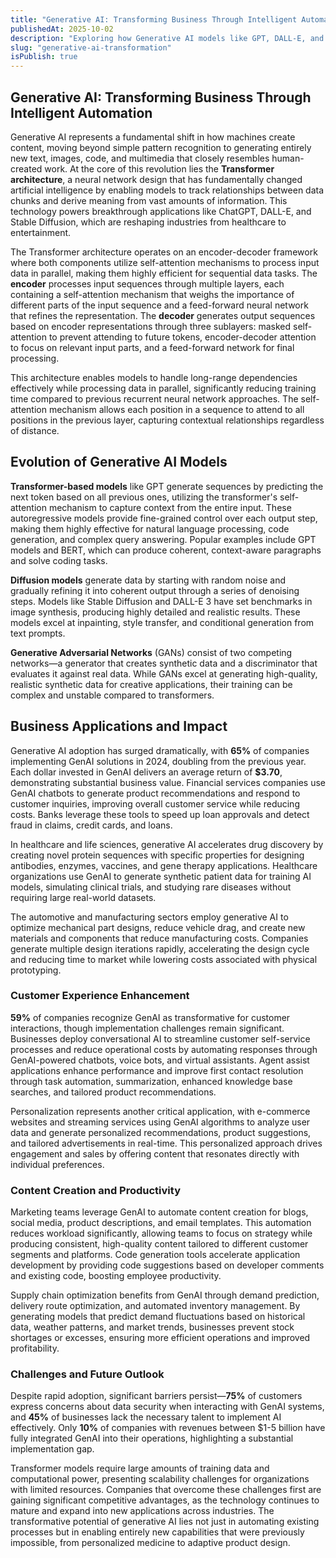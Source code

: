 ```yaml
---
title: "Generative AI: Transforming Business Through Intelligent Automation"
publishedAt: 2025-10-02
description: "Exploring how Generative AI models like GPT, DALL-E, and Stable Diffusion are revolutionizing industries through intelligent content creation and automation."
slug: "generative-ai-transformation"
isPublish: true
---
```


## Generative AI: Transforming Business Through Intelligent Automation

Generative AI represents a fundamental shift in how machines create content, moving beyond simple pattern recognition to generating entirely new text, images, code, and multimedia that closely resembles human-created work. At the core of this revolution lies the **Transformer architecture**, a neural network design that has fundamentally changed artificial intelligence by enabling models to track relationships between data chunks and derive meaning from vast amounts of information. This technology powers breakthrough applications like ChatGPT, DALL-E, and Stable Diffusion, which are reshaping industries from healthcare to entertainment.

The Transformer architecture operates on an encoder-decoder framework where both components utilize self-attention mechanisms to process input data in parallel, making them highly efficient for sequential data tasks. The **encoder** processes input sequences through multiple layers, each containing a self-attention mechanism that weighs the importance of different parts of the input sequence and a feed-forward neural network that refines the representation. The **decoder** generates output sequences based on encoder representations through three sublayers: masked self-attention to prevent attending to future tokens, encoder-decoder attention to focus on relevant input parts, and a feed-forward network for final processing.

This architecture enables models to handle long-range dependencies effectively while processing data in parallel, significantly reducing training time compared to previous recurrent neural network approaches. The self-attention mechanism allows each position in a sequence to attend to all positions in the previous layer, capturing contextual relationships regardless of distance.

## Evolution of Generative AI Models

**Transformer-based models** like GPT generate sequences by predicting the next token based on all previous ones, utilizing the transformer's self-attention mechanism to capture context from the entire input. These autoregressive models provide fine-grained control over each output step, making them highly effective for natural language processing, code generation, and complex query answering. Popular examples include GPT models and BERT, which can produce coherent, context-aware paragraphs and solve coding tasks.

**Diffusion models** generate data by starting with random noise and gradually refining it into coherent output through a series of denoising steps. Models like Stable Diffusion and DALL-E 3 have set benchmarks in image synthesis, producing highly detailed and realistic results. These models excel at inpainting, style transfer, and conditional generation from text prompts.

**Generative Adversarial Networks** (GANs) consist of two competing networks—a generator that creates synthetic data and a discriminator that evaluates it against real data. While GANs excel at generating high-quality, realistic synthetic data for creative applications, their training can be complex and unstable compared to transformers.

## Business Applications and Impact

Generative AI adoption has surged dramatically, with **65%** of companies implementing GenAI solutions in 2024, doubling from the previous year. Each dollar invested in GenAI delivers an average return of **$3.70**, demonstrating substantial business value. Financial services companies use GenAI chatbots to generate product recommendations and respond to customer inquiries, improving overall customer service while reducing costs. Banks leverage these tools to speed up loan approvals and detect fraud in claims, credit cards, and loans.

In healthcare and life sciences, generative AI accelerates drug discovery by creating novel protein sequences with specific properties for designing antibodies, enzymes, vaccines, and gene therapy applications. Healthcare organizations use GenAI to generate synthetic patient data for training AI models, simulating clinical trials, and studying rare diseases without requiring large real-world datasets.

The automotive and manufacturing sectors employ generative AI to optimize mechanical part designs, reduce vehicle drag, and create new materials and components that reduce manufacturing costs. Companies generate multiple design iterations rapidly, accelerating the design cycle and reducing time to market while lowering costs associated with physical prototyping.

### Customer Experience Enhancement

**59%** of companies recognize GenAI as transformative for customer interactions, though implementation challenges remain significant. Businesses deploy conversational AI to streamline customer self-service processes and reduce operational costs by automating responses through GenAI-powered chatbots, voice bots, and virtual assistants. Agent assist applications enhance performance and improve first contact resolution through task automation, summarization, enhanced knowledge base searches, and tailored product recommendations.

Personalization represents another critical application, with e-commerce websites and streaming services using GenAI algorithms to analyze user data and generate personalized recommendations, product suggestions, and tailored advertisements in real-time. This personalized approach drives engagement and sales by offering content that resonates directly with individual preferences.

### Content Creation and Productivity

Marketing teams leverage GenAI to automate content creation for blogs, social media, product descriptions, and email templates. This automation reduces workload significantly, allowing teams to focus on strategy while producing consistent, high-quality content tailored to different customer segments and platforms. Code generation tools accelerate application development by providing code suggestions based on developer comments and existing code, boosting employee productivity.

Supply chain optimization benefits from GenAI through demand prediction, delivery route optimization, and automated inventory management. By generating models that predict demand fluctuations based on historical data, weather patterns, and market trends, businesses prevent stock shortages or excesses, ensuring more efficient operations and improved profitability.

### Challenges and Future Outlook

Despite rapid adoption, significant barriers persist—**75%** of customers express concerns about data security when interacting with GenAI systems, and **45%** of businesses lack the necessary talent to implement AI effectively. Only **10%** of companies with revenues between $1-5 billion have fully integrated GenAI into their operations, highlighting a substantial implementation gap.

Transformer models require large amounts of training data and computational power, presenting scalability challenges for organizations with limited resources. Companies that overcome these challenges first are gaining significant competitive advantages, as the technology continues to mature and expand into new applications across industries. The transformative potential of generative AI lies not just in automating existing processes but in enabling entirely new capabilities that were previously impossible, from personalized medicine to adaptive product design.
